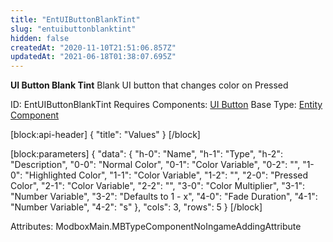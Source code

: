 ```yaml
---
title: "EntUIButtonBlankTint"
slug: "entuibuttonblanktint"
hidden: false
createdAt: "2020-11-10T21:51:06.857Z"
updatedAt: "2021-06-18T01:38:07.695Z"
---
```

**UI Button Blank Tint**
Blank UI button that changes color on Pressed

ID: EntUIButtonBlankTint
Requires Components: [UI Button](doc:entuibutton)
Base Type: [Entity Component](doc:componententity)

[block:api-header]
{
  "title": "Values"
}
[/block]

[block:parameters]
{
  "data": {
    "h-0": "Name",
    "h-1": "Type",
    "h-2": "Description",
    "0-0": "Normal Color",
    "0-1": "Color Variable",
    "0-2": "",
    "1-0": "Highlighted Color",
    "1-1": "Color Variable",
    "1-2": "",
    "2-0": "Pressed Color",
    "2-1": "Color Variable",
    "2-2": "",
    "3-0": "Color Multiplier",
    "3-1": "Number Variable",
    "3-2": "Defaults to 1 - x",
    "4-0": "Fade Duration",
    "4-1": "Number Variable",
    "4-2": "s"
  },
  "cols": 3,
  "rows": 5
}
[/block]


Attributes:
ModboxMain.MBTypeComponentNoIngameAddingAttribute